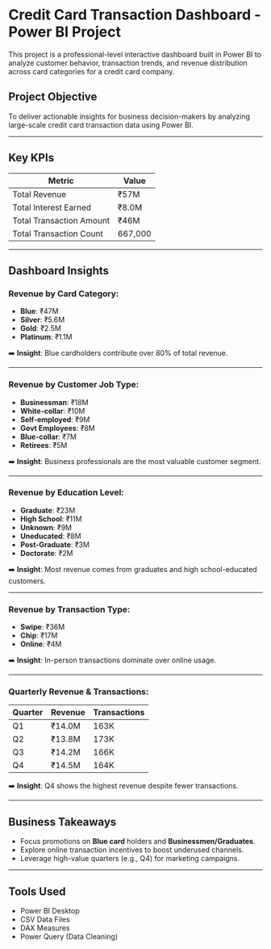 
#  Credit Card Transaction Dashboard - Power BI Project

This project is a professional-level interactive dashboard built in Power BI to analyze customer behavior, transaction trends, and revenue distribution across card categories for a credit card company.


##  Project Objective

To deliver actionable insights for business decision-makers by analyzing large-scale credit card transaction data using Power BI.

---

##  Key KPIs

| Metric                  | Value     |
|-------------------------|-----------|
| Total Revenue           | ₹57M      |
| Total Interest Earned   | ₹8.0M     |
| Total Transaction Amount| ₹46M      |
| Total Transaction Count | 667,000   |

---

##  Dashboard Insights

### Revenue by Card Category:
- **Blue**: ₹47M
- **Silver**: ₹5.6M
- **Gold**: ₹2.5M
- **Platinum**: ₹1.1M

➡️ **Insight**: Blue cardholders contribute over 80% of total revenue.

---

###  Revenue by Customer Job Type:
- **Businessman**: ₹18M
- **White-collar**: ₹10M
- **Self-employed**: ₹9M
- **Govt Employees**: ₹8M
- **Blue-collar**: ₹7M
- **Retirees**: ₹5M

➡️ **Insight**: Business professionals are the most valuable customer segment.

---

###  Revenue by Education Level:
- **Graduate**: ₹23M
- **High School**: ₹11M
- **Unknown**: ₹9M
- **Uneducated**: ₹8M
- **Post-Graduate**: ₹3M
- **Doctorate**: ₹2M

➡️ **Insight**: Most revenue comes from graduates and high school-educated customers.

---

###  Revenue by Transaction Type:
- **Swipe**: ₹36M
- **Chip**: ₹17M
- **Online**: ₹4M

➡️ **Insight**: In-person transactions dominate over online usage.

---

###  Quarterly Revenue & Transactions:

| Quarter | Revenue | Transactions |
|---------|---------|--------------|
| Q1      | ₹14.0M  | 163K         |
| Q2      | ₹13.8M  | 173K         |
| Q3      | ₹14.2M  | 166K         |
| Q4      | ₹14.5M  | 164K         |

➡️ **Insight**: Q4 shows the highest revenue despite fewer transactions.

---

##  Business Takeaways

- Focus promotions on **Blue card** holders and **Businessmen/Graduates**.
- Explore online transaction incentives to boost underused channels.
- Leverage high-value quarters (e.g., Q4) for marketing campaigns.

---

##  Tools Used

- Power BI Desktop
- CSV Data Files
- DAX Measures
- Power Query (Data Cleaning)







